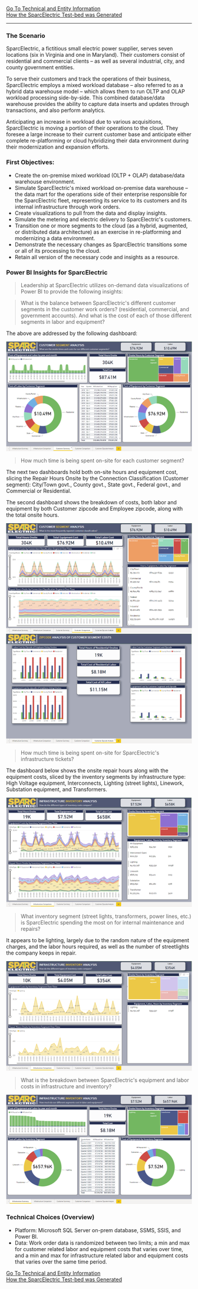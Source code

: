 [Go To Technical and Entity Information](technical.md)   
[How the SparcElectric Test-bed was Generated](steps_to_build.md)  

---

### The Scenario
SparcElectric, a fictitious small electric power supplier, serves seven locations (six in Virginia and one in Maryland).  Their customers consist of residential and commercial clients – as well as several industrial, city, and county government entities.

To serve their customers and track the operations of their business, SparcElectric employs a mixed workload database – also referred to as a hybrid data warehouse model – which allows them to run OLTP and OLAP workload processing side-by-side. This combined database/data warehouse provides the ability to capture data inserts and updates through transactions, and also perform analytics.

Anticipating an increase in workload due to various acquisitions, SparcElectric is moving a portion of their operations to the cloud. They foresee a large increase to their current customer base and anticipate either complete re-platforming or cloud hybridizing their data environment during their modernization and expansion efforts.

### First Objectives:
- Create the on-premise mixed workload (OLTP + OLAP) database/data warehouse environment.
- Simulate SparcElectric's mixed workload on-premise data warehouse – the data mart for the operations side of their enterprise responsible for the SparcElectric fleet, representing its service to its customers and its internal infrastructure through work orders.
- Create visualizations to pull from the data and display insights.
- Simulate the metering and electric delivery to SparcElectric's customers.
- Transition one or more segments to the cloud (as a hybrid, augmented, or distributed data architecture) as an exercise in re-platforming and modernizing a data environment.
- Demonstrate the necessary changes as SparcElectric transitions some or all of its processing to the cloud.
- Retain all version of the necessary code and insights as a resource.

### Power BI Insights for SparcElectric
> Leadership at SparcElectric utilizes on-demand data visualizations of Power BI to provide the following insights:

> What is the balance between SparcElectric's different customer segments in the customer work orders? (residential, commercial, and government accounts).
> And what is the cost of each of those different segments in labor and equipment?

The above are addressed by the following dashboard:

![Customer Segment Breakdown](./powerbi_pix/03CustomerSummary.PNG)



> How much time is being spent on-site for each customer segment?

The next two dashboards hold both on-site hours and equipment cost, slicing the Repair Hours Onsite by the Connection Classification (Customer segment): City/Town govt., County govt., State govt., Federal govt., and Commercial or Residential. 

The second dashboard shows the breakdown of costs, both labor and equipment by both Customer zipcode and Employee zipcode, along with the total onsite hours.

![Customer Onsite and Equipment](./powerbi_pix/04CustomerComparison.PNG) 
![Zipcode Analysis of Onsite Time](./powerbi_pix/05CustomerZipcodeAnalysis.PNG)



> How much time is being spent on-site for SparcElectric's infrastructure tickets? 

The dashboard below shows the onsite repair hours along with the equipment costs, sliced by the inventory segments by infrastructure type: High Voltage equipment, Interconnects, Lighting (street lights), Linework, Substation equipment, and Transformers.

![Infrastructure Onsite and Equipment](./powerbi_pix/02InfrastructureComparison.PNG)



> What inventory segment (street lights, transformers, power lines, etc.) is SparcElectric spending the most on for internal maintenance and repairs?

It appears to be lighting, largely due to the random nature of the equipment charges, and the labor hours required, as well as the number of streetlights the company keeps in repair.

![Lighting:Another view](./powerbi_pix/Lighting2.PNG)



> What is the breakdown between SparcElectric's equipment and labor costs in infrastructure and inventory? 

![Infrastructure Breakdown](./powerbi_pix/01InfrastructureSummary.PNG)



### Technical Choices (Overview)
- Platform: Microsoft SQL Server on-prem database, SSMS, SSIS, and Power BI.
- Data: Work order data is randomized between two limits; a min and max for customer related labor and equipment costs that varies over time, and a min and max for infrastructure related labor and equipment costs that varies over the same time period.

[Go To Technical and Entity Information](technical.md)  
[How the SparcElectric Test-bed was Generated](steps_to_build.md)

             
             
